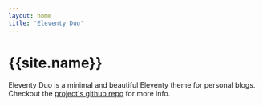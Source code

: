 ```yaml
---
layout: home
title: 'Eleventy Duo'
---
```


# {{site.name}}

Eleventy Duo is a minimal and beautiful Eleventy theme for personal blogs. Checkout the [project's github repo](https://github.com/yinkakun/eleventy-duo) for more info.
